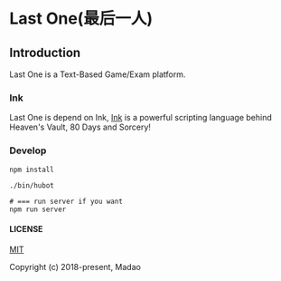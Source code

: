 # Last One(最后一人)

## Introduction

Last One is a Text-Based Game/Exam platform.

### Ink

Last One is depend on Ink, [Ink](https://www.inklestudios.com/ink/) is a powerful scripting language behind Heaven's Vault, 80 Days and Sorcery!

### Develop

```
npm install

./bin/hubot

# === run server if you want
npm run server
```

#### LICENSE

[MIT](http://opensource.org/licenses/MIT)

Copyright (c) 2018-present, Madao
